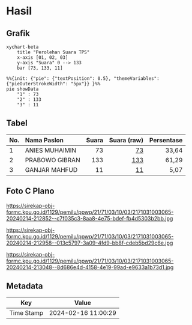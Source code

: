 # Hasil

## Grafik

```mermaid
xychart-beta
    title "Perolehan Suara TPS"
    x-axis [01, 02, 03]
    y-axis "Suara" 0 --> 133
    bar [73, 133, 11]
```

```mermaid
%%{init: {"pie": {"textPosition": 0.5}, "themeVariables": {"pieOuterStrokeWidth": "5px"}} }%%
pie showData
    "1" : 73
    "2" : 133
    "3" : 11
```

## Tabel

| No. | Nama Paslon    | Suara | Suara (raw) | Persentase |
|:--- |:-------------- | -----:| -----------:| ----------:|
| 1   | ANIES MUHAIMIN | 73    | [73][p-1]   | 33,64      |
| 2   | PRABOWO GIBRAN | 133   | [133][p-2]  | 61,29      |
| 3   | GANJAR MAHFUD  | 11    | [11][p-3]   | 5,07       |


[p-1]: https://github.com/gigit-pemilu/pemilu-2024-21-kepulauan-riau/blob/main/pilpres/hitung-suara/sub/21-kepulauan-riau/sub/71-kota-batam/sub/03-sekupang/sub/1003-tanjung-riau/sub/065-tps/sub/paslon-1.txt
[p-2]: https://github.com/gigit-pemilu/pemilu-2024-21-kepulauan-riau/blob/main/pilpres/hitung-suara/sub/21-kepulauan-riau/sub/71-kota-batam/sub/03-sekupang/sub/1003-tanjung-riau/sub/065-tps/sub/paslon-2.txt
[p-3]: https://github.com/gigit-pemilu/pemilu-2024-21-kepulauan-riau/blob/main/pilpres/hitung-suara/sub/21-kepulauan-riau/sub/71-kota-batam/sub/03-sekupang/sub/1003-tanjung-riau/sub/065-tps/sub/paslon-3.txt

## Foto C Plano

https://sirekap-obj-formc.kpu.go.id/1129/pemilu/ppwp/21/71/03/10/03/2171031003065-20240214-212852--c7f035c3-8aa8-4e75-bdef-fb4d5303b2bb.jpg

https://sirekap-obj-formc.kpu.go.id/1129/pemilu/ppwp/21/71/03/10/03/2171031003065-20240214-212958--013c5797-3a09-4fd9-bb8f-cdeb5bd29c6e.jpg

https://sirekap-obj-formc.kpu.go.id/1129/pemilu/ppwp/21/71/03/10/03/2171031003065-20240214-213048--8d686e4d-4158-4e19-99ad-e9633a1b73d1.jpg


## Metadata

| Key        | Value               |
| ---------- | ------------------- |
| Time Stamp | 2024-02-16 11:00:29 |



